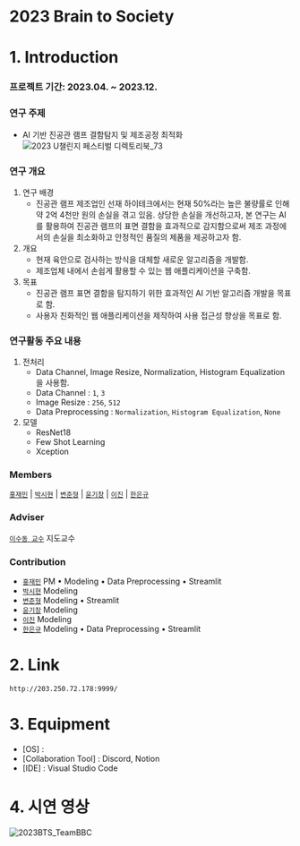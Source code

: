 # **2023 Brain to Society**

# 1. Introduction

### 프로젝트 기간: 2023.04. ~ 2023.12.

### 연구 주제
- AI 기반 진공관 램프 결함탐지 및 제조공정 최적화
![2023 U챌린지 페스티벌 디렉토리북_73](https://github.com/2023-BTS/Result_and_Streamlit/assets/101177823/cf117915-a196-405c-8447-15e88c5ed935)


### 연구 개요
1. 연구 배경
    - 진공관 램프 제조업인 선재 하이테크에서는 현재 50%라는 높은 불량률로 인해 약 2억 4천만 원의 손실을 겪고 있음. 상당한 손실을 개선하고자, 본 연구는 AI를 활용하여 진공관 램프의 표면 결함을 효과적으로 감지함으로써 제조 과정에서의 손실을 최소화하고 안정적인 품질의 제품을 제공하고자 함.
2. 개요 
    - 현재 육안으로 검사하는 방식을 대체할 새로운 알고리즘을 개발함.
    - 제조업체 내에서 손쉽게 활용할 수 있는 웹 애플리케이션을 구축함.
3. 목표
    - 진공관 램프 표면 결함을 탐지하기 위한 효과적인 AI 기반 알고리즘 개발을 목표로 함.
    - 사용자 친화적인 웹 애플리케이션을 제작하여 사용 접근성 향상을 목표로 함.

### 연구활동 주요 내용
1. 전처리
    - Data Channel, Image Resize, Normalization, Histogram Equalization을 사용함.
    - Data Channel : `1`, `3`
    - Image Resize : `256`, `512`
    - Data Preprocessing : `Normalization`, `Histogram Equalization`, `None`
2. 모델
    - ResNet18
    - Few Shot Learning
    - Xception

### Members
[`홍재민`](https://github.com/HongJaeMin) | [`박시현`](https://github.com/SihyeonP) | [`변준형`](https://github.com/Djkd22) | [`윤기창`](https://github.com/YunGichang7) | [`이진`](https://github.com/dlwls22) | [`한은규`]()

### Adviser
[`이수동 교수`]() 지도교수

### Contribution
- [`홍재민`](https://github.com/HongJaeMin) PM • Modeling • Data Preprocessing • Streamlit
- [`박시현`](https://github.com/SihyeonP) Modeling
- [`변준형`](https://github.com/Djkd22) Modeling • Streamlit
- [`윤기창`](https://github.com/YunGichang7) Modeling
- [`이진`](https://github.com/dlwls22) Modeling
- [`한은규`]() Modeling • Data Preprocessing • Streamlit
# 2. Link
    http://203.250.72.178:9999/
# 3. Equipment
- [OS] : 
- [Collaboration Tool] : Discord, Notion
- [IDE] : Visual Studio Code
# 4. 시연 영상
![2023BTS_TeamBBC](https://github.com/2023-BTS/Result_and_Streamlit/assets/101177823/ce6f9350-d409-4015-8c71-8e44863577ea)